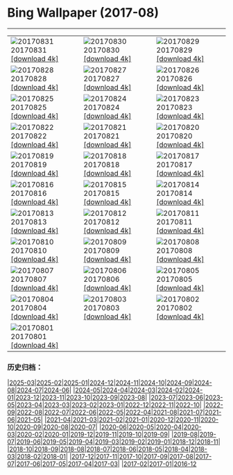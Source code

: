 # Bing Wallpaper (2017-08)
**************

<table><tr><td><img class="wallpaper" src="https://www.bing.com/az/hprichbg/rb/ChamonixClouds_EN-US7806783297_1920x1080.jpg" alt="20170831"> 20170831 <a class="wallpaper_link" href="https://www.bing.com/az/hprichbg/rb/ChamonixClouds_EN-US7806783297_UHD.jpg">[download 4k]</a></td><td><img class="wallpaper" src="https://www.bing.com/az/hprichbg/rb/GoldenTrevally_EN-US9776019556_1920x1080.jpg" alt="20170830"> 20170830 <a class="wallpaper_link" href="https://www.bing.com/az/hprichbg/rb/GoldenTrevally_EN-US9776019556_UHD.jpg">[download 4k]</a></td><td><img class="wallpaper" src="https://www.bing.com/az/hprichbg/rb/OregonPainted_EN-US8368800151_1920x1080.jpg" alt="20170829"> 20170829 <a class="wallpaper_link" href="https://www.bing.com/az/hprichbg/rb/OregonPainted_EN-US8368800151_UHD.jpg">[download 4k]</a></td></tr><tr><td><img class="wallpaper" src="https://www.bing.com/az/hprichbg/rb/BotallackCornwall_EN-US10690493068_1920x1080.jpg" alt="20170828"> 20170828 <a class="wallpaper_link" href="https://www.bing.com/az/hprichbg/rb/BotallackCornwall_EN-US10690493068_UHD.jpg">[download 4k]</a></td><td><img class="wallpaper" src="https://www.bing.com/az/hprichbg/rb/BasongcuoNP_EN-US8976373153_1920x1080.jpg" alt="20170827"> 20170827 <a class="wallpaper_link" href="https://www.bing.com/az/hprichbg/rb/BasongcuoNP_EN-US8976373153_UHD.jpg">[download 4k]</a></td><td><img class="wallpaper" src="https://www.bing.com/az/hprichbg/rb/BatEaredFox_EN-US12936466242_1920x1080.jpg" alt="20170826"> 20170826 <a class="wallpaper_link" href="https://www.bing.com/az/hprichbg/rb/BatEaredFox_EN-US12936466242_UHD.jpg">[download 4k]</a></td></tr><tr><td><img class="wallpaper" src="https://www.bing.com/az/hprichbg/rb/ChulillaSpain_EN-US10131210235_1920x1080.jpg" alt="20170825"> 20170825 <a class="wallpaper_link" href="https://www.bing.com/az/hprichbg/rb/ChulillaSpain_EN-US10131210235_UHD.jpg">[download 4k]</a></td><td><img class="wallpaper" src="https://www.bing.com/az/hprichbg/rb/TubeAnemone_EN-US8077113499_1920x1080.jpg" alt="20170824"> 20170824 <a class="wallpaper_link" href="https://www.bing.com/az/hprichbg/rb/TubeAnemone_EN-US8077113499_UHD.jpg">[download 4k]</a></td><td><img class="wallpaper" src="https://www.bing.com/az/hprichbg/rb/GustavAntiquities_EN-US9624291648_1920x1080.jpg" alt="20170823"> 20170823 <a class="wallpaper_link" href="https://www.bing.com/az/hprichbg/rb/GustavAntiquities_EN-US9624291648_UHD.jpg">[download 4k]</a></td></tr><tr><td><img class="wallpaper" src="https://www.bing.com/az/hprichbg/rb/MausoleumLovcen_EN-US10939848150_1920x1080.jpg" alt="20170822"> 20170822 <a class="wallpaper_link" href="https://www.bing.com/az/hprichbg/rb/MausoleumLovcen_EN-US10939848150_UHD.jpg">[download 4k]</a></td><td><img class="wallpaper" src="https://www.bing.com/az/hprichbg/rb/JantarJaipur_EN-US14077542192_1920x1080.jpg" alt="20170821"> 20170821 <a class="wallpaper_link" href="https://www.bing.com/az/hprichbg/rb/JantarJaipur_EN-US14077542192_UHD.jpg">[download 4k]</a></td><td><img class="wallpaper" src="https://www.bing.com/az/hprichbg/rb/YellowNPFirehole_EN-US14008559204_1920x1080.jpg" alt="20170820"> 20170820 <a class="wallpaper_link" href="https://www.bing.com/az/hprichbg/rb/YellowNPFirehole_EN-US14008559204_UHD.jpg">[download 4k]</a></td></tr><tr><td><img class="wallpaper" src="https://www.bing.com/az/hprichbg/rb/KingPhoto_EN-US12664061376_1920x1080.jpg" alt="20170819"> 20170819 <a class="wallpaper_link" href="https://www.bing.com/az/hprichbg/rb/KingPhoto_EN-US12664061376_UHD.jpg">[download 4k]</a></td><td><img class="wallpaper" src="https://www.bing.com/az/hprichbg/rb/AtchafalayaBasin_EN-US10572172099_1920x1080.jpg" alt="20170818"> 20170818 <a class="wallpaper_link" href="https://www.bing.com/az/hprichbg/rb/AtchafalayaBasin_EN-US10572172099_UHD.jpg">[download 4k]</a></td><td><img class="wallpaper" src="https://www.bing.com/az/hprichbg/rb/GoldenHorn_EN-US10994437217_1920x1080.jpg" alt="20170817"> 20170817 <a class="wallpaper_link" href="https://www.bing.com/az/hprichbg/rb/GoldenHorn_EN-US10994437217_UHD.jpg">[download 4k]</a></td></tr><tr><td><img class="wallpaper" src="https://www.bing.com/az/hprichbg/rb/AvalancheCreek_EN-US9065774002_1920x1080.jpg" alt="20170816"> 20170816 <a class="wallpaper_link" href="https://www.bing.com/az/hprichbg/rb/AvalancheCreek_EN-US9065774002_UHD.jpg">[download 4k]</a></td><td><img class="wallpaper" src="https://www.bing.com/az/hprichbg/rb/QuakingAspens_EN-US10051786378_1920x1080.jpg" alt="20170815"> 20170815 <a class="wallpaper_link" href="https://www.bing.com/az/hprichbg/rb/QuakingAspens_EN-US10051786378_UHD.jpg">[download 4k]</a></td><td><img class="wallpaper" src="https://www.bing.com/az/hprichbg/rb/Hozoviotissa_EN-US12873449011_1920x1080.jpg" alt="20170814"> 20170814 <a class="wallpaper_link" href="https://www.bing.com/az/hprichbg/rb/Hozoviotissa_EN-US12873449011_UHD.jpg">[download 4k]</a></td></tr><tr><td><img class="wallpaper" src="https://www.bing.com/az/hprichbg/rb/Kitesurfing_EN-US12853179282_1920x1080.jpg" alt="20170813"> 20170813 <a class="wallpaper_link" href="https://www.bing.com/az/hprichbg/rb/Kitesurfing_EN-US12853179282_UHD.jpg">[download 4k]</a></td><td><img class="wallpaper" src="https://www.bing.com/az/hprichbg/rb/LoxodontaAfricana_EN-US11003709032_1920x1080.jpg" alt="20170812"> 20170812 <a class="wallpaper_link" href="https://www.bing.com/az/hprichbg/rb/LoxodontaAfricana_EN-US11003709032_UHD.jpg">[download 4k]</a></td><td><img class="wallpaper" src="https://www.bing.com/az/hprichbg/rb/CavernduPontdArc_EN-US9994344414_1920x1080.jpg" alt="20170811"> 20170811 <a class="wallpaper_link" href="https://www.bing.com/az/hprichbg/rb/CavernduPontdArc_EN-US9994344414_UHD.jpg">[download 4k]</a></td></tr><tr><td><img class="wallpaper" src="https://www.bing.com/az/hprichbg/rb/Huacachina_EN-US10013158599_1920x1080.jpg" alt="20170810"> 20170810 <a class="wallpaper_link" href="https://www.bing.com/az/hprichbg/rb/Huacachina_EN-US10013158599_UHD.jpg">[download 4k]</a></td><td><img class="wallpaper" src="https://www.bing.com/az/hprichbg/rb/HydricHammock_EN-US7397123310_1920x1080.jpg" alt="20170809"> 20170809 <a class="wallpaper_link" href="https://www.bing.com/az/hprichbg/rb/HydricHammock_EN-US7397123310_UHD.jpg">[download 4k]</a></td><td><img class="wallpaper" src="https://www.bing.com/az/hprichbg/rb/AlaskaLynx_EN-US9313111559_1920x1080.jpg" alt="20170808"> 20170808 <a class="wallpaper_link" href="https://www.bing.com/az/hprichbg/rb/AlaskaLynx_EN-US9313111559_UHD.jpg">[download 4k]</a></td></tr><tr><td><img class="wallpaper" src="https://www.bing.com/az/hprichbg/rb/AlesundNorway_EN-US9988504070_1920x1080.jpg" alt="20170807"> 20170807 <a class="wallpaper_link" href="https://www.bing.com/az/hprichbg/rb/AlesundNorway_EN-US9988504070_UHD.jpg">[download 4k]</a></td><td><img class="wallpaper" src="https://www.bing.com/az/hprichbg/rb/HulunbuirPrairie_EN-US10970548280_1920x1080.jpg" alt="20170806"> 20170806 <a class="wallpaper_link" href="https://www.bing.com/az/hprichbg/rb/HulunbuirPrairie_EN-US10970548280_UHD.jpg">[download 4k]</a></td><td><img class="wallpaper" src="https://www.bing.com/az/hprichbg/rb/CaanaTemple_EN-US9334821320_1920x1080.jpg" alt="20170805"> 20170805 <a class="wallpaper_link" href="https://www.bing.com/az/hprichbg/rb/CaanaTemple_EN-US9334821320_UHD.jpg">[download 4k]</a></td></tr><tr><td><img class="wallpaper" src="https://www.bing.com/az/hprichbg/rb/BodieLighthouse_EN-US10541981640_1920x1080.jpg" alt="20170804"> 20170804 <a class="wallpaper_link" href="https://www.bing.com/az/hprichbg/rb/BodieLighthouse_EN-US10541981640_UHD.jpg">[download 4k]</a></td><td><img class="wallpaper" src="https://www.bing.com/az/hprichbg/rb/LavenderProvence_EN-US9659437083_1920x1080.jpg" alt="20170803"> 20170803 <a class="wallpaper_link" href="https://www.bing.com/az/hprichbg/rb/LavenderProvence_EN-US9659437083_UHD.jpg">[download 4k]</a></td><td><img class="wallpaper" src="https://www.bing.com/az/hprichbg/rb/WhipCoral_EN-US11006030844_1920x1080.jpg" alt="20170802"> 20170802 <a class="wallpaper_link" href="https://www.bing.com/az/hprichbg/rb/WhipCoral_EN-US11006030844_UHD.jpg">[download 4k]</a></td></tr><tr><td><img class="wallpaper" src="https://www.bing.com/az/hprichbg/rb/Nyala_EN-US11787993086_1920x1080.jpg" alt="20170801"> 20170801 <a class="wallpaper_link" href="https://www.bing.com/az/hprichbg/rb/Nyala_EN-US11787993086_UHD.jpg">[download 4k]</a></td><td></td><td></td></tr></table>

### 历史归档：

|[2025-03](/../2025-03/2025-03.md)|[2025-02](/../2025-02/2025-02.md)|[2025-01](/../2025-01/2025-01.md)|[2024-12](/../2024-12/2024-12.md)|[2024-11](/../2024-11/2024-11.md)|[2024-10](/../2024-10/2024-10.md)|[2024-09](/../2024-09/2024-09.md)|[2024-08](/../2024-08/2024-08.md)|[2024-07](/../2024-07/2024-07.md)|[2024-06](/../2024-06/2024-06.md)|
|[2024-05](/../2024-05/2024-05.md)|[2024-04](/../2024-04/2024-04.md)|[2024-03](/../2024-03/2024-03.md)|[2024-02](/../2024-02/2024-02.md)|[2024-01](/../2024-01/2024-01.md)|[2023-12](/../2023-12/2023-12.md)|[2023-11](/../2023-11/2023-11.md)|[2023-10](/../2023-10/2023-10.md)|[2023-09](/../2023-09/2023-09.md)|[2023-08](/../2023-08/2023-08.md)|
|[2023-07](/../2023-07/2023-07.md)|[2023-06](/../2023-06/2023-06.md)|[2023-05](/../2023-05/2023-05.md)|[2023-04](/../2023-04/2023-04.md)|[2023-03](/../2023-03/2023-03.md)|[2023-02](/../2023-02/2023-02.md)|[2023-01](/../2023-01/2023-01.md)|[2022-12](/../2022-12/2022-12.md)|[2022-11](/../2022-11/2022-11.md)|[2022-10](/../2022-10/2022-10.md)|
|[2022-09](/../2022-09/2022-09.md)|[2022-08](/../2022-08/2022-08.md)|[2022-07](/../2022-07/2022-07.md)|[2022-06](/../2022-06/2022-06.md)|[2022-05](/../2022-05/2022-05.md)|[2022-04](/../2022-04/2022-04.md)|[2021-08](/../2021-08/2021-08.md)|[2021-07](/../2021-07/2021-07.md)|[2021-06](/../2021-06/2021-06.md)|[2021-05](/../2021-05/2021-05.md)|
|[2021-04](/../2021-04/2021-04.md)|[2021-03](/../2021-03/2021-03.md)|[2021-02](/../2021-02/2021-02.md)|[2021-01](/../2021-01/2021-01.md)|[2020-12](/../2020-12/2020-12.md)|[2020-11](/../2020-11/2020-11.md)|[2020-10](/../2020-10/2020-10.md)|[2020-09](/../2020-09/2020-09.md)|[2020-08](/../2020-08/2020-08.md)|[2020-07](/../2020-07/2020-07.md)|
|[2020-06](/../2020-06/2020-06.md)|[2020-05](/../2020-05/2020-05.md)|[2020-04](/../2020-04/2020-04.md)|[2020-03](/../2020-03/2020-03.md)|[2020-02](/../2020-02/2020-02.md)|[2020-01](/../2020-01/2020-01.md)|[2019-12](/../2019-12/2019-12.md)|[2019-11](/../2019-11/2019-11.md)|[2019-10](/../2019-10/2019-10.md)|[2019-09](/../2019-09/2019-09.md)|
|[2019-08](/../2019-08/2019-08.md)|[2019-07](/../2019-07/2019-07.md)|[2019-06](/../2019-06/2019-06.md)|[2019-05](/../2019-05/2019-05.md)|[2019-04](/../2019-04/2019-04.md)|[2019-03](/../2019-03/2019-03.md)|[2019-02](/../2019-02/2019-02.md)|[2019-01](/../2019-01/2019-01.md)|[2018-12](/../2018-12/2018-12.md)|[2018-11](/../2018-11/2018-11.md)|
|[2018-10](/../2018-10/2018-10.md)|[2018-09](/../2018-09/2018-09.md)|[2018-08](/../2018-08/2018-08.md)|[2018-07](/../2018-07/2018-07.md)|[2018-06](/../2018-06/2018-06.md)|[2018-05](/../2018-05/2018-05.md)|[2018-04](/../2018-04/2018-04.md)|[2018-03](/../2018-03/2018-03.md)|[2018-02](/../2018-02/2018-02.md)|[2018-01](/../2018-01/2018-01.md)|
|[2017-12](/../2017-12/2017-12.md)|[2017-11](/../2017-11/2017-11.md)|[2017-10](/../2017-10/2017-10.md)|[2017-09](/../2017-09/2017-09.md)|[2017-08](/2017-08.md)|[2017-07](/../2017-07/2017-07.md)|[2017-06](/../2017-06/2017-06.md)|[2017-05](/../2017-05/2017-05.md)|[2017-04](/../2017-04/2017-04.md)|[2017-03](/../2017-03/2017-03.md)|
|[2017-02](/../2017-02/2017-02.md)|[2017-01](/../2017-01/2017-01.md)|[2016-12](/../2016-12/2016-12.md)